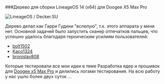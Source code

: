 ###Дерево для сборки LineageOS 14 (x64) для Doogee X5 Max Pro

![LineageOS / Decker.SU](https://3.bp.blogspot.com/-beayt9o83QA/WKoDpc1PFoI/AAAAAAAAL-U/8NskvXvUNtI6ONDwmmB8jCojRD_XqGn6wCLcB/s1600/lineage_os_decker_su_478x269.jpg  "LineageOS / Decker.SU")

Дерево делал как Гарри Гудини "вслепую", т.к. этого аппарата у меня нет. Основной задачей было запустить сканер отпечатков пальцев, что успешно удалось благодаря героическим усилиям пользователей:

* [bolt1502](http://4pda.ru/forum/index.php?showuser=1305798) 
* [Kaco1324](http://4pda.ru/forum/index.php?showuser=1919474) 
* [bronislav808](http://4pda.ru/forum/index.php?showuser=5163709) 

Которые тестировали все мои идеи в теме Разработка ядер и прошивок для [Doogee x5 Max Pro](http://4pda.ru/forum/index.php?showtopic=791223) и делились логами тестирования. На всю работу у нас ушло более двух суток ... 